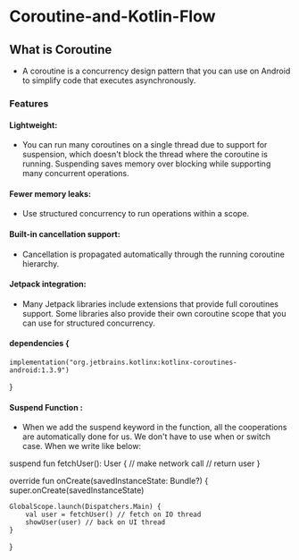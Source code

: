 # Coroutine-and-Kotlin-Flow
## What is Coroutine 
- A coroutine is a concurrency design pattern that you can use on Android to simplify code that executes asynchronously.
### Features
#### Lightweight: 
- You can run many coroutines on a single thread due to support for suspension, which doesn't block the thread where the coroutine is running. Suspending saves memory over blocking while supporting many concurrent operations.
#### Fewer memory leaks: 
- Use structured concurrency to run operations within a scope.
#### Built-in cancellation support: 
- Cancellation is propagated automatically through the running coroutine hierarchy.
#### Jetpack integration: 
- Many Jetpack libraries include extensions that provide full coroutines support. Some libraries also provide their own coroutine scope that you can use for structured concurrency.
#### dependencies {
    implementation("org.jetbrains.kotlinx:kotlinx-coroutines-android:1.3.9")
}

#### Suspend Function : 
-  When we add the suspend keyword in the function, all the cooperations are automatically done for us. We don't have to use when or switch case. When we write like below:

suspend fun fetchUser(): User {
     // make network call
     // return user
}


override fun onCreate(savedInstanceState: Bundle?) {
    super.onCreate(savedInstanceState)

    GlobalScope.launch(Dispatchers.Main) {
        val user = fetchUser() // fetch on IO thread
        showUser(user) // back on UI thread
    }

}
